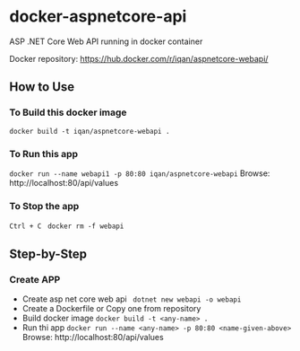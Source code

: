 # docker-aspnetcore-api
ASP .NET Core Web API running in docker container

Docker repository: https://hub.docker.com/r/iqan/aspnetcore-webapi/

## How to Use

### To Build this docker image
` docker build -t iqan/aspnetcore-webapi . `

### To Run this app
` docker run --name webapi1 -p 80:80 iqan/aspnetcore-webapi `
Browse: http://localhost:80/api/values

### To Stop the app
` Ctrl + C `
` docker rm -f webapi`


## Step-by-Step

### Create APP
- Create asp net core web api
` dotnet new webapi -o webapi`
- Create a Dockerfile or Copy one from repository
- Build docker image
` docker build -t <any-name> . `
- Run thi app
` docker run --name <any-name> -p 80:80 <name-given-above> `
Browse: http://localhost:80/api/values